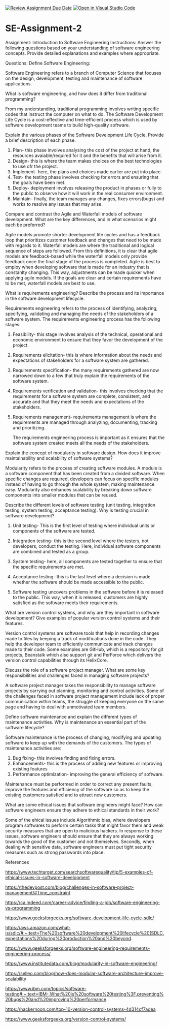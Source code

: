[![Review Assignment Due Date](https://classroom.github.com/assets/deadline-readme-button-24ddc0f5d75046c5622901739e7c5dd533143b0c8e959d652212380cedb1ea36.svg)](https://classroom.github.com/a/-ucQIGTc)
[![Open in Visual Studio Code](https://classroom.github.com/assets/open-in-vscode-718a45dd9cf7e7f842a935f5ebbe5719a5e09af4491e668f4dbf3b35d5cca122.svg)](https://classroom.github.com/online_ide?assignment_repo_id=15231242&assignment_repo_type=AssignmentRepo)
# SE-Assignment-2
Assignment: Introduction to Software Engineering
Instructions:
Answer the following questions based on your understanding of software engineering concepts. Provide detailed explanations and examples where appropriate.

Questions:
Define Software Engineering:

Software Engineering refers to a branch of Computer Science that focuses on the design, development, testing and maintenance of software applications.

What is software engineering, and how does it differ from traditional programming?

From my understanding, traditional programming involves writing specific codes that instruct the computer on what to do. The Software Development Life Cycle is a cost-effective and time-efficient process which is used by software development teams to build high-quality software. 

Explain the various phases of the Software Development Life Cycle. Provide a brief description of each phase.
 1. Plan- this phase involves analysing the cost of the project at hand, the resources avaiable/required for it and the benefits that will arise from it.
 2. Design- this is where the team makes choices on the best technologies to use ofr the project.
 3. Implement- here, the plans and choices made earlier are put into place.
 4. Test- the testing phase involves checking for errors and ensuring that the goals have been met.
 5. Deploy- deployment involves releasing the product in phases or fully to the public to observe how it will work in the real consumer environment.
 6. Maintain- finally, the team manages any changes, fixes errors(bugs) and works to resolve any issues that may arise.
    
Compare and contrast the Agile and Waterfall models of software development. What are the key differences, and in what scenarios might each be preferred?

Agile models promote shorter development life cycles and has a feedback loop that prioritizes customer feedback and changes that need to be made with regards to it. Waterfall models are where the traditional and logical sequence of steps are followed. From this definitions, it is clear that agile models are feedback-based while the waterfall models only provide feedback once the final stage of the process is completed. Agile is best to employ when developing software that is made for an industry that is constanlty changing. This way, adjustments can be made quicker when applying agile models. If the goals are clear and certain requirements have to be met, waterfall models are best to use.  

What is requirements engineering? Describe the process and its importance in the software development lifecycle.

Requirements engineering refers to the process of identifying, analyzing, specifying, validating and managing the needs of the stakeholders of a software system. The requirements engineering process has the following stages:
1. Feasibility- this stage involves analysis of the technical, operational and economic environment to ensure that they favor the development of the project.
2. Requirements elicitation- this is where information about the needs and expectations of stakeholders for a software system are gathered. 
3. Requirements specification- the many requirements gathered are now narrowed down to a few that truly explain the requirements of the software system.
4. Requirements verification and validation- this involves checking that the requirements for a software system are complete, consistent, and accurate and that they meet the needs and expectations of the stakeholders.
5. Requirements management- requirements management is where the requirements are managed through analyzing, documenting, tracking and  prioritizing.

   The requirements engineering process is important as it ensures that the software system created meets all the needs of the stakeholders.

Explain the concept of modularity in software design. How does it improve maintainability and scalability of software systems?

Modularity refers to the process of creating software modules. A module is a software component that has been created from a divided software. When specific changes are required, developers can focus on specific modules instead of having to go through the whole system, making maintenance easy. Modularity also enhances scalability by breaking down software components into smaller modules that can be reused.

Describe the different levels of software testing (unit testing, integration testing, system testing, acceptance testing). Why is testing crucial in software development?
  1. Unit testing- This is the first level of testing where individual units or components of the software are tested. 

  2. Integration testing- this is the second level where the testers, not developers, conduct the testing. Here, individual software components are combined and tested as a group.

  3. System testing- here, all components are tested together to ensure that the specific requirements are met.

  4. Acceptance testing- this is the last level where a decision is made whether the software should be made accessible to the public.

  5. Software testing uncovers problems in the software before it is released to the public. This way, when it is released, customers are highly satisfied as the software meets their requirements.

What are version control systems, and why are they important in software development? Give examples of popular version control systems and their features.

  Version control systems are software tools that help in recording changes made to files by keeping a track of modifications done in the code. They help the developer team to efficiently communicate and track changes made to their code. Some examples are GitHub, which is a repository for git projects, Beanstalk which also support git and PerForce which delivers the version control capabilities through its HelixCore.

Discuss the role of a software project manager. What are some key responsibilities and challenges faced in managing software projects?

A software project manager takes the responsibility to manage software projects by carrying out planning, monitoring and control activities. Some of the challenges faced in software project management include lack of proper communication within teams, the struggle of keeping everyone on the same page and having to deal with unmotivated team members.

Define software maintenance and explain the different types of maintenance activities. Why is maintenance an essential part of the software lifecycle?

Software maintenance is the process of changing, modifying and updating software to keep up with the demands of the customers. The types of maintenance activities are:
 1. Bug fixing- this involves finding and fixing errors.
 2. Enhancements- this is the process of adding new features or improving existing features
 3. Performance optimization- improving the general efficiency of software.

Maintenance must be performed in order to correct any present faults, improve the features and efficiency of the software so as to keep the existing customers satisfied and to attract new customers.

What are some ethical issues that software engineers might face? How can software engineers ensure they adhere to ethical standards in their work?

Some of the ehical issues include Algorithmic bias, where developers program softwares to perform certain tasks that might favor them and weak security measures that are open to malicious hackers. In response to these issues, software engineers should ensure that they are always working towards the good of the customer and not themselves. Secondly, when dealing with sensitive data, software engineers must put tight security measures such as strong passwords into place.

References

https://www.techtarget.com/searchsoftwarequality/tip/5-examples-of-ethical-issues-in-software-development

https://thedevpost.com/blog/challenges-in-software-project-management/#Time_constraint

https://ca.indeed.com/career-advice/finding-a-job/software-engineering-vs-programming

https://www.geeksforgeeks.org/software-development-life-cycle-sdlc/

https://aws.amazon.com/what-is/sdlc/#:~:text=The%20software%20development%20lifecycle%20(SDLC,expectations%20during%20production%20and%20beyond.

https://www.geeksforgeeks.org/software-engineering-requirements-engineering-process/

https://www.institutedata.com/blog/modularity-in-software-engineering/

https://selleo.com/blog/how-does-modular-software-architecture-improve-scalability

https://www.ibm.com/topics/software-testing#:~:text=IBM-,What%20is%20software%20testing%3F,preventing%20bugs%20and%20improving%20performance.

https://hackernoon.com/top-10-version-control-systems-4d314cf7adea

https://www.geeksforgeeks.org/version-control-systems/

